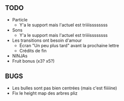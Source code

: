 ## TODO

* Particle
    * Y'a le support mais l'actuel est triiiissssssss
* Sons
    * Y'a le support mais l'actuel est triiiissssssss
* Les transitions ont besoin d'amour
    * Écran "Un peu plus tard" avant la prochaine lettre
    * Crédits de fin
* NINJAs
* Fruit bonus (x3? x5?)

## BUGS
* Les bulles sont pas bien centrées (mais c'est fiiiiine)
* Fix le height map des arbres pliz
